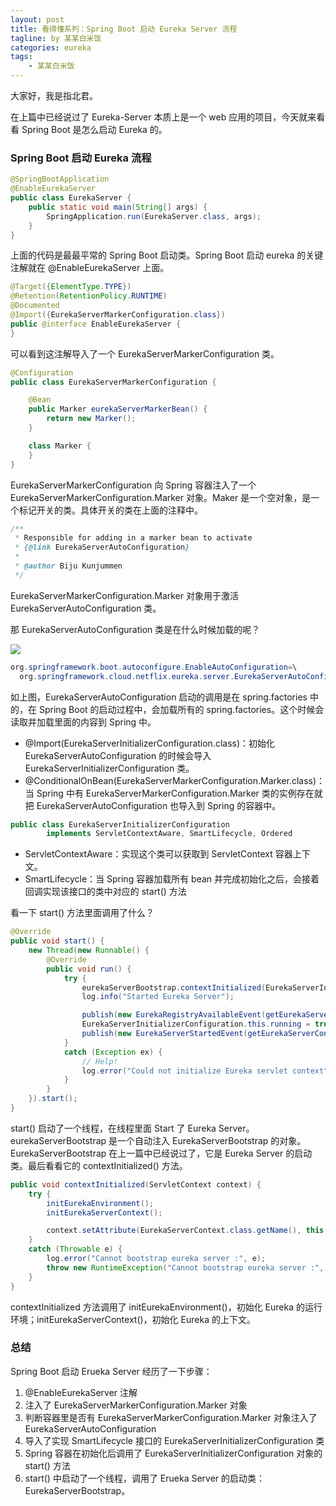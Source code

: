 ```yaml
---
layout: post
title: 看得懂系列：Spring Boot 启动 Eureka Server 流程
tagline: by 某某白米饭
categories: eureka
tags: 
    - 某某白米饭
---
```


大家好，我是指北君。

在上篇中已经说过了 Eureka-Server 本质上是一个 web 应用的项目，今天就来看看 Spring Boot 是怎么启动 Eureka 的。
<!--more-->

### Spring Boot 启动 Eureka 流程

```java
@SpringBootApplication
@EnableEurekaServer
public class EurekaServer {
	public static void main(String[] args) {
		SpringApplication.run(EurekaServer.class, args);
	}
}

``` 

上面的代码是最最平常的 Spring Boot 启动类。Spring Boot 启动 eureka 的关键注解就在 @EnableEurekaServer 上面。

```java
@Target({ElementType.TYPE})
@Retention(RetentionPolicy.RUNTIME)
@Documented
@Import({EurekaServerMarkerConfiguration.class})
public @interface EnableEurekaServer {
}
```

可以看到这注解导入了一个 EurekaServerMarkerConfiguration 类。

```java
@Configuration
public class EurekaServerMarkerConfiguration {

	@Bean
	public Marker eurekaServerMarkerBean() {
		return new Marker();
	}

	class Marker {
	}
}
```

EurekaServerMarkerConfiguration 向 Spring 容器注入了一个 EurekaServerMarkerConfiguration.Marker 对象。Maker 是一个空对象，是一个标记开关的类。具体开关的类在上面的注释中。

```java
/**
 * Responsible for adding in a marker bean to activate
 * {@link EurekaServerAutoConfiguration}
 *
 * @author Biju Kunjummen
 */
```

EurekaServerMarkerConfiguration.Marker 对象用于激活 EurekaServerAutoConfiguration 类。

那 EurekaServerAutoConfiguration 类是在什么时候加载的呢？

![](http://www.javanorth.cn/assets/images/2021/eureka/springboot/0.png)

```java
org.springframework.boot.autoconfigure.EnableAutoConfiguration=\
  org.springframework.cloud.netflix.eureka.server.EurekaServerAutoConfiguration
```

如上图，EurekaServerAutoConfiguration 启动的调用是在 spring.factories 中的，在 Spring Boot 的启动过程中，会加载所有的 spring.factories。这个时候会读取并加载里面的内容到 Spring 中。

* @Import(EurekaServerInitializerConfiguration.class)：初始化 EurekaServerAutoConfiguration 的时候会导入 EurekaServerInitializerConfiguration 类。
* @ConditionalOnBean(EurekaServerMarkerConfiguration.Marker.class)：当 Spring 中有 EurekaServerMarkerConfiguration.Marker 类的实例存在就把 EurekaServerAutoConfiguration 也导入到 Spring 的容器中。


```java
public class EurekaServerInitializerConfiguration
		implements ServletContextAware, SmartLifecycle, Ordered
```

* ServletContextAware：实现这个类可以获取到 ServletContext 容器上下文。
* SmartLifecycle：当 Spring 容器加载所有 bean 并完成初始化之后，会接着回调实现该接口的类中对应的 start() 方法

看一下 start() 方法里面调用了什么？

```java
@Override
public void start() {
	new Thread(new Runnable() {
		@Override
		public void run() {
			try {
				eurekaServerBootstrap.contextInitialized(EurekaServerInitializerConfiguration.this.servletContext);
				log.info("Started Eureka Server");

				publish(new EurekaRegistryAvailableEvent(getEurekaServerConfig()));
				EurekaServerInitializerConfiguration.this.running = true;
				publish(new EurekaServerStartedEvent(getEurekaServerConfig()));
			}
			catch (Exception ex) {
				// Help!
				log.error("Could not initialize Eureka servlet context", ex);
			}
		}
	}).start();
}
```

start() 启动了一个线程，在线程里面 Start 了 Eureka Server。eurekaServerBootstrap 是一个自动注入 EurekaServerBootstrap 的对象。EurekaServerBootstrap 在上一篇中已经说过了，它是 Eureka Server 的启动类。最后看看它的 contextInitialized() 方法。


```java
public void contextInitialized(ServletContext context) {
	try {
		initEurekaEnvironment();
		initEurekaServerContext();

		context.setAttribute(EurekaServerContext.class.getName(), this.serverContext);
	}
	catch (Throwable e) {
		log.error("Cannot bootstrap eureka server :", e);
		throw new RuntimeException("Cannot bootstrap eureka server :", e);
	}
}
```

contextInitialized 方法调用了 initEurekaEnvironment()，初始化 Eureka 的运行环境；initEurekaServerContext()，初始化 Eureka 的上下文。


### 总结

Spring Boot 启动 Erueka Server 经历了一下步骤：
1. @EnableEurekaServer 注解
2. 注入了 EurekaServerMarkerConfiguration.Marker 对象
3. 判断容器里是否有 EurekaServerMarkerConfiguration.Marker 对象注入了  EurekaServerAutoConfiguration
4. 导入了实现 SmartLifecycle 接口的 EurekaServerInitializerConfiguration 类
5. Spring 容器在初始化后调用了 EurekaServerInitializerConfiguration 对象的 start() 方法
6. start() 中启动了一个线程，调用了 Erueka Server 的启动类：EurekaServerBootstrap。
